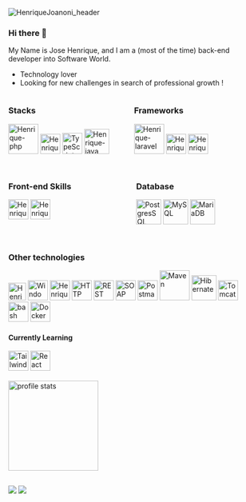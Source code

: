 ![HenriqueJoanoni_header](https://user-images.githubusercontent.com/25181517/117185899-9ccba680-adda-11eb-9003-7c25da391b99.PNG)

### Hi there 👋

My Name is Jose Henrique, and I am a (most of the time) back-end developer into Software World.

- Technology lover
- Looking for new challenges in search of professional growth !
  
<div style="display: flex;">
  <div style="margin-right: 50px">
    <h3>Stacks</h3>
    <img alt="Henrique-php" height="60" width="60" src="https://github.com/marwin1991/profile-technology-icons/assets/76662862/dbbc299a-8356-45e4-9d2e-a6c21b4569cf"/>
    <img alt="Henrique-js" height="40" width="40" src="https://user-images.githubusercontent.com/25181517/117447155-6a868a00-af3d-11eb-9cfe-245df15c9f3f.png">
    <img alt="TypeScript" height="42" width="40" src="https://user-images.githubusercontent.com/25181517/183890598-19a0ac2d-e88a-4005-a8df-1ee36782fde1.png"/>
    <img alt="Henrique-java" width="50" src="https://user-images.githubusercontent.com/25181517/117201156-9a724800-adec-11eb-9a9d-3cd0f67da4bc.png"/>
  </div>

  <div>
      <h3> Frameworks </h3>
      <img alt="Henrique-laravel" height="60" src="https://github.com/marwin1991/profile-technology-icons/assets/25181517/afcf1c98-544e-41fb-bf44-edba5e62809a"/>
      <img alt="Henrique-symfony" height="40" width="40" src="https://skillicons.dev/icons?i=symfony"/>
      <img alt="Henrique-bootstrap" height="40" width="40" src="https://user-images.githubusercontent.com/25181517/183898054-b3d693d4-dafb-4808-a509-bab54cf5de34.png"/>
  </div>
</div>

##

<div style="display: flex;">
  <div style="margin-right: 130px">
    <h3>Front-end Skills </h3>
    <img alt="Henrique-html" height="40" width="40" src="https://user-images.githubusercontent.com/25181517/192158954-f88b5814-d510-4564-b285-dff7d6400dad.png">
    <img alt="Henrique-css" height="40" width="40" src="https://user-images.githubusercontent.com/25181517/183898674-75a4a1b1-f960-4ea9-abcb-637170a00a75.png">
  </div>

  <div>
    <h3>Database</h3>
    <img alt="PostgresSQL" height="50" width="50" src="https://user-images.githubusercontent.com/25181517/117208740-bfb78400-adf5-11eb-97bb-09072b6bedfc.png"/>
    <img alt="MySQL" height="50" width="50" src="https://user-images.githubusercontent.com/25181517/183896128-ec99105a-ec1a-4d85-b08b-1aa1620b2046.png"/>
    <img alt="MariaDB" height="50" width="50" src="https://github.com/marwin1991/profile-technology-icons/assets/136815194/3c698a4f-84e4-4849-a900-476b14311634"/>
  </div>
</div>

##

<div style="display: flex;">
  <div>
      <h3>Other technologies</h3>
      <img alt="Henrique-ubuntu" height="35" width="35" src="https://user-images.githubusercontent.com/25181517/186884153-99edc188-e4aa-4c84-91b0-e2df260ebc33.png"/>
      <img alt="Windows" width="40" src="https://user-images.githubusercontent.com/25181517/186884150-05e9ff6d-340e-4802-9533-2c3f02363ee3.png"/>
      <img alt="Henrique-php-storm" height="40" width="40" src="https://skillicons.dev/icons?i=phpstorm"/>
      <img alt="HTTP" width="40" src="https://user-images.githubusercontent.com/25181517/192107854-765620d7-f909-4953-a6da-36e1ef69eea6.png"/>
      <img alt="REST" width="40" src="https://user-images.githubusercontent.com/25181517/192107858-fe19f043-c502-4009-8c47-476fc89718ad.png"/>
      <img alt="SOAP" width="40" src="https://user-images.githubusercontent.com/25181517/192107860-9a9f0894-0e34-4ab3-964d-6297ee4c00e9.png"/>
      <img alt="Postman" width="40" src="https://user-images.githubusercontent.com/25181517/192109061-e138ca71-337c-4019-8d42-4792fdaa7128.png"/>
      <img alt="Maven" width="60" src="https://user-images.githubusercontent.com/25181517/117207242-07d5a700-adf4-11eb-975e-be04e62b984b.png"/>
      <img alt="Hibernate" width="50" src="https://user-images.githubusercontent.com/25181517/117207493-49665200-adf4-11eb-808e-a9c0fcc2a0a0.png"/>
      <img alt="Tomcat" width="40" src="https://user-images.githubusercontent.com/25181517/183894676-137319b5-1364-4b6a-ba4f-e9fc94ddc4aa.png"/>
      <img alt="bash" width="40" src="https://user-images.githubusercontent.com/25181517/192158606-7c2ef6bd-6e04-47cf-b5bc-da2797cb5bda.png"/>
      <img alt="Docker" width="40" src="https://user-images.githubusercontent.com/25181517/117207330-263ba280-adf4-11eb-9b97-0ac5b40bc3be.png"/>
  </div>
</div>

<div style="display: flex;">
  <div>
    <h4>Currently Learning</h4>
    <img alt="Tailwind CSS" width="40" src="https://user-images.githubusercontent.com/25181517/202896760-337261ed-ee92-4979-84c4-d4b829c7355d.png"/>
    <img alt="React" width="40" src="https://user-images.githubusercontent.com/25181517/183897015-94a058a6-b86e-4e42-a37f-bf92061753e5.png"/>
  </div>
</div>
<br>
<div>
  <a href="https://github.com/HenriqueJoanoni">
  <img height="180em" alt="profile stats" src="https://github-readme-stats.vercel.app/api?username=HenriqueJoanoni&show_icons=true&theme=tokyonight&include_all_commits=true&count_private=true"/>
</div>
  
  ##
 
<div> 
  <a href="mailto:henrique.joanoni@gmail.com" target="_blank"><img src="https://skillicons.dev/icons?i=gmail"></a>
  <a href="https://www.linkedin.com/in/henrique-joanoni/?locale=en_US" target="_blank"><img src="https://skillicons.dev/icons?i=linkedin"></a> 
</div>
